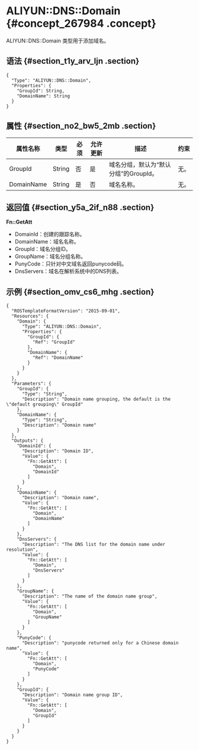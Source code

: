 # ALIYUN::DNS::Domain {#concept_267984 .concept}

ALIYUN::DNS::Domain 类型用于添加域名。

## 语法 {#section_t1y_arv_ljn .section}

```language-json
{
  "Type": "ALIYUN::DNS::Domain",
  "Properties": {
    "GroupId": String,
    "DomainName": String
  }
}
```

## 属性 {#section_no2_bw5_2mb .section}

|属性名称|类型|必须|允许更新|描述|约束|
|----|--|--|----|--|--|
|GroupId|String|否|是|域名分组，默认为“默认分组”的GroupId。|无。|
|DomainName|String|是|否|域名名称。|无。|

## 返回值 {#section_y5a_2if_n88 .section}

**Fn::GetAtt**

-   DomainId：创建的跟踪名称。
-   DomainName：域名名称。
-   GroupId：域名分组ID。
-   GroupName：域名分组名称。
-   PunyCode：只针对中文域名返回punycode码。
-   DnsServers：域名在解析系统中的DNS列表。

## 示例 {#section_omv_cs6_mhg .section}

```language-json
{
  "ROSTemplateFormatVersion": "2015-09-01",
  "Resources": {
    "Domain": {
      "Type": "ALIYUN::DNS::Domain",
      "Properties": {
        "GroupId": {
          "Ref": "GroupId"
        },
        "DomainName": {
          "Ref": "DomainName"
        }
      }
    }
  },
  "Parameters": {
    "GroupId": {
      "Type": "String",
      "Description": "Domain name grouping, the default is the \"default grouping\" GroupId"
    },
    "DomainName": {
      "Type": "String",
      "Description": "Domain name"
    }
  },
  "Outputs": {
    "DomainId": {
      "Description": "Domain ID",
      "Value": {
        "Fn::GetAtt": [
          "Domain",
          "DomainId"
        ]
      }
    },
    "DomainName": {
      "Description": "Domain name",
      "Value": {
        "Fn::GetAtt": [
          "Domain",
          "DomainName"
        ]
      }
    },
    "DnsServers": {
      "Description": "The DNS list for the domain name under resolution",
      "Value": {
        "Fn::GetAtt": [
          "Domain",
          "DnsServers"
        ]
      }
    },
    "GroupName": {
      "Description": "The name of the domain name group",
      "Value": {
        "Fn::GetAtt": [
          "Domain",
          "GroupName"
        ]
      }
    },
    "PunyCode": {
      "Description": "punycode returned only for a Chinese domain name",
      "Value": {
        "Fn::GetAtt": [
          "Domain",
          "PunyCode"
        ]
      }
    },
    "GroupId": {
      "Description": "Domain name group ID",
      "Value": {
        "Fn::GetAtt": [
          "Domain",
          "GroupId"
        ]
      }
    }
  }
}
```


